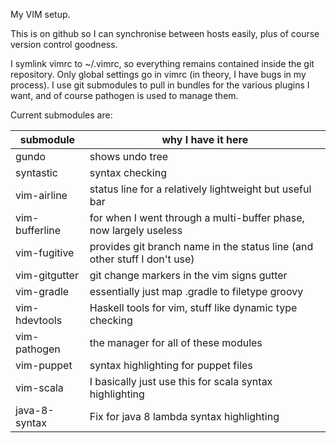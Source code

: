 My VIM setup.

This is on github so I can synchronise between hosts easily, plus of course version control goodness.

I symlink vimrc to ~/.vimrc, so everything remains contained inside the git repository.  Only global
settings go in vimrc (in theory, I have bugs in my process).  I use git submodules to pull in bundles
for the various plugins I want, and of course pathogen is used to manage them.

Current submodules are:

submodule       | why I have it here
----------------|--------------------
gundo           | shows undo tree
syntastic       | syntax checking
vim-airline     | status line for a relatively lightweight but useful bar
vim-bufferline  | for when I went through a multi-buffer phase, now largely useless
vim-fugitive    | provides git branch name in the status line (and other stuff I don't use)
vim-gitgutter   | git change markers in the vim signs gutter
vim-gradle      | essentially just map .gradle to filetype groovy
vim-hdevtools   | Haskell tools for vim, stuff like dynamic type checking
vim-pathogen    | the manager for all of these modules
vim-puppet      | syntax highlighting for puppet files
vim-scala       | I basically just use this for scala syntax highlighting
java-8-syntax   | Fix for java 8 lambda syntax highlighting
